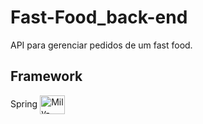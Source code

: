 # Fast-Food_back-end

API para gerenciar pedidos de um fast food.

## Framework

Spring <img align="center" alt="Mily-SPRING" height="30" width="40" src="https://cdn.jsdelivr.net/gh/devicons/devicon/icons/spring/spring-original-wordmark.svg"/>

